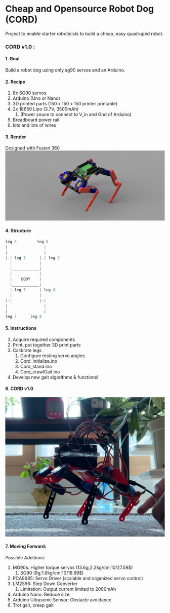 # Cheap and Opensource Robot Dog (CORD)
Project to enable starter roboticists to build a cheap, easy quadruped robot.

### CORD v1.0 :
#### 1. Goal
Build a robot dog using only sg90 servos and an Arduino.

#### 2. Recipe
1. 8x SG90 servos
2. Arduino (Uno or Nano)
3. 3D printed parts (150 x 150 x 150 printer printable)
4. 2x 18650 Lipo (3.7V, 3500mAh)
   1. (Power souce to connect to V_in and Gnd of Arduino)
5. Breadboard power rail
6. lots and lots of wires

#### 3. Render
Designed with Fusion 360
![alt text](Renders/CORD_render.png)
<!-- ![alt text](Renders/CORD.jpg) -->


#### 4. Structure

```cpp
leg 5         leg 6
|                |
|                |
|-| leg 1      |-| leg 2
  |            |
  |____________|
  |            |
  |    BODY    |
  |____________|
  | leg 3      | leg 4
  |            |
|-|            |-| 
|                |
|                |
leg 7      leg 8
```

#### 5. Instructions
1. Acquire required components
2. Print, put together 3D print parts
3. Calibrate legs
   1. Configure resting servo angles
   2. Cord_initialize.ino
   3. Cord_stand.ino
   4. Cord_crawlGait.ino
4. Develop new gait algorithms & functions!

#### 6. CORD v1.0
![alt text](Renders/CORD_real.jpg)

#### 7. Moving Forward:
Possible Additions:
1. MG90s: Higher torque servos (13.6g;2.2kg/cm;10/27.59\$)
   1. SG90 (9g;1.6kg/cm;10/18.99\$)
2. PCA9685: Servo Driver (scalable and organized servo control)
3. LM2596: Step Down Converter 
   1. Limitation: Output current limited to 2000mAh
4. Arduino Nano: Reduce size 
5. Arduino Ultrasonic Sensor: Obstacle avoidance
6. Trot gait, creep gait